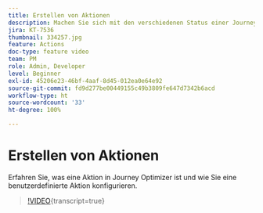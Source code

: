 ```yaml
---
title: Erstellen von Aktionen
description: Machen Sie sich mit den verschiedenen Status einer Journey und der Wirkung der Veröffentlichung vertraut.
jira: KT-7536
thumbnail: 334257.jpg
feature: Actions
doc-type: feature video
team: PM
role: Admin, Developer
level: Beginner
exl-id: 45206e23-46bf-4aaf-8d45-012ea0e64e92
source-git-commit: fd9d277be00449155c49b3809fe647d7342b6acd
workflow-type: ht
source-wordcount: '33'
ht-degree: 100%

---
```


# Erstellen von Aktionen

Erfahren Sie, was eine Aktion in Journey Optimizer ist und wie Sie eine benutzerdefinierte Aktion konfigurieren.

>[!VIDEO](https://video.tv.adobe.com/v/334257?quality=12&learn=on){transcript=true}
